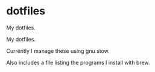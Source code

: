 # dotfiles
My dotfiles.


My dotfiles.

Currently I manage these using gnu stow.

Also includes a file listing the programs I install with brew.
